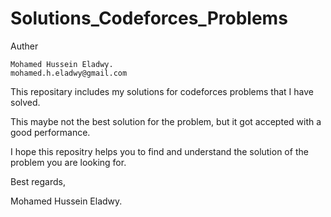 # Solutions_Codeforces_Problems
Auther

    Mohamed Hussein Eladwy.
    mohamed.h.eladwy@gmail.com


This repositary includes my solutions for codeforces problems that I have solved.

This maybe not the best solution for the problem, but it got accepted with a good performance.

I hope this repositry helps you to find and understand the solution of the problem you are looking for.

Best regards, 

Mohamed Hussein Eladwy.
